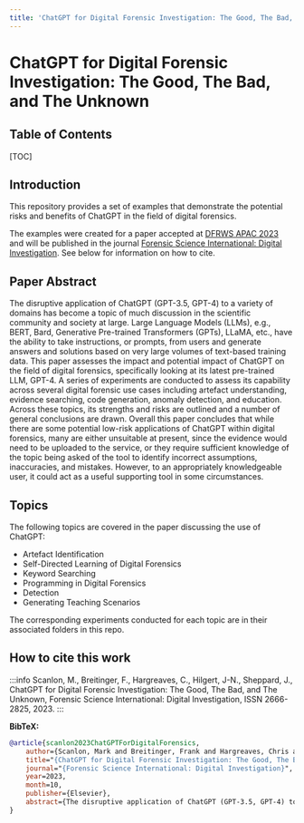 ```yaml
---
title: 'ChatGPT for Digital Forensic Investigation: The Good, The Bad, and The Unknown'
---
```

<!--This is a comment-->

ChatGPT for Digital Forensic Investigation: The Good, The Bad, and The Unknown
===

## Table of Contents

[TOC]

## Introduction

This repository provides a set of examples that demonstrate the potential risks and benefits of ChatGPT in the field of digital forensics. 

The examples were created for a paper accepted at [DFRWS APAC 2023](https://dfrws.org/conferences/dfrws-apac-2023/) and will be published in the journal [Forensic Science International: Digital Investigation](https://www.sciencedirect.com/journal/forensic-science-international-digital-investigation). See below for information on how to cite.

## Paper Abstract

The disruptive application of ChatGPT (GPT-3.5, GPT-4) to a variety of domains has become a topic of much discussion in the scientific community and society at large. Large Language Models (LLMs), e.g., BERT, Bard, Generative Pre-trained Transformers (GPTs), LLaMA, etc., have the ability to take instructions, or prompts, from users and generate answers and solutions based on very large volumes of text-based training data. This paper assesses the impact and potential impact of ChatGPT on the field of digital forensics, specifically looking at its latest pre-trained LLM, GPT-4. A series of experiments are conducted to assess its capability across several digital forensic use cases including artefact understanding, evidence searching, code generation, anomaly detection, and education. Across these topics, its strengths and risks are outlined and a number of general conclusions are drawn. Overall this paper concludes that while there are some potential low-risk applications of ChatGPT within digital forensics, many are either unsuitable at present, since the evidence would need to be uploaded to the service, or they require sufficient knowledge of the topic being asked of the tool to identify incorrect assumptions, inaccuracies, and mistakes. However, to an appropriately knowledgeable user, it could act as a useful supporting tool in some circumstances.

Topics
---
The following topics are covered in the paper discussing the use of ChatGPT:

* Artefact Identification
* Self-Directed Learning of Digital Forensics
* Keyword Searching
* Programming in Digital Forensics
* Detection
* Generating Teaching Scenarios

The corresponding experiments conducted for each topic are in their associated folders in this repo.

## How to cite this work

:::info
Scanlon, M., Breitinger, F., Hargreaves, C., Hilgert, J-N., Sheppard, J., ChatGPT for Digital Forensic Investigation: The Good, The Bad, and The Unknown, Forensic Science International: Digital Investigation, ISSN 2666-2825, 2023.
:::

**BibTeX:**
```BibTeX
@article{scanlon2023ChatGPTForDigitalForensics,
	author={Scanlon, Mark and Breitinger, Frank and Hargreaves, Chris and Geradts, Zeno},
	title="{ChatGPT for Digital Forensic Investigation: The Good, The Bad, and The Unknown}",
	journal="{Forensic Science International: Digital Investigation}",
	year=2023,
	month=10,
	publisher={Elsevier},
	abstract={The disruptive application of ChatGPT (GPT-3.5, GPT-4) to a variety of domains has become a topic of much discussion in the scientific community and society at large. Large Language Models (LLMs), e.g., BERT, Bard, Generative Pre-trained Transformers (GPTs), LLaMA, etc., have the ability to take instructions, or prompts, from users and generate answers and solutions based on very large volumes of text-based training data. This paper assesses the impact and potential impact of ChatGPT on the field of digital forensics, specifically looking at its latest pre-trained LLM, GPT-4. A series of experiments are conducted to assess its capability across several digital forensic use cases including artefact understanding, evidence searching, code generation, anomaly detection, and education. Across these topics, its strengths and risks are outlined and a number of general conclusions are drawn. Overall this paper concludes that while there are some potential low-risk applications of ChatGPT within digital forensics, many are either unsuitable at present, since the evidence would need to be uploaded to the service, or they require sufficient knowledge of the topic being asked of the tool to identify incorrect assumptions, inaccuracies, and mistakes. However, to an appropriately knowledgeable user, it could act as a useful supporting tool in some circumstances.}
}
```


